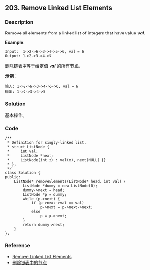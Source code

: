 ## 203. Remove Linked List Elements

### Description

Remove all elements from a linked list of integers that have value ***val***.

**Example**:

```
Input:  1->2->6->3->4->5->6, val = 6
Output: 1->2->3->4->5
```

删除链表中等于给定值 ***val*** 的所有节点。

**示例**：

```
输入: 1->2->6->3->4->5->6, val = 6
输出: 1->2->3->4->5
```

### Solution

基本操作。

### Code

```
/**
 * Definition for singly-linked list.
 * struct ListNode {
 *     int val;
 *     ListNode *next;
 *     ListNode(int x) : val(x), next(NULL) {}
 * };
 */
class Solution {
public:
    ListNode* removeElements(ListNode* head, int val) {
        ListNode *dummy = new ListNode(0);
        dummy->next = head;
        ListNode *p = dummy;
        while (p->next) {
            if (p->next->val == val)
                p->next = p->next->next;
            else
                p = p->next;
        }
        return dummy->next;
    }
};
```

### Reference

- [Remove Linked List Elements](https://leetcode.com/problems/remove-linked-list-elements/description/)
- [删除链表中的节点](https://leetcode-cn.com/problems/remove-linked-list-elements/description/)
